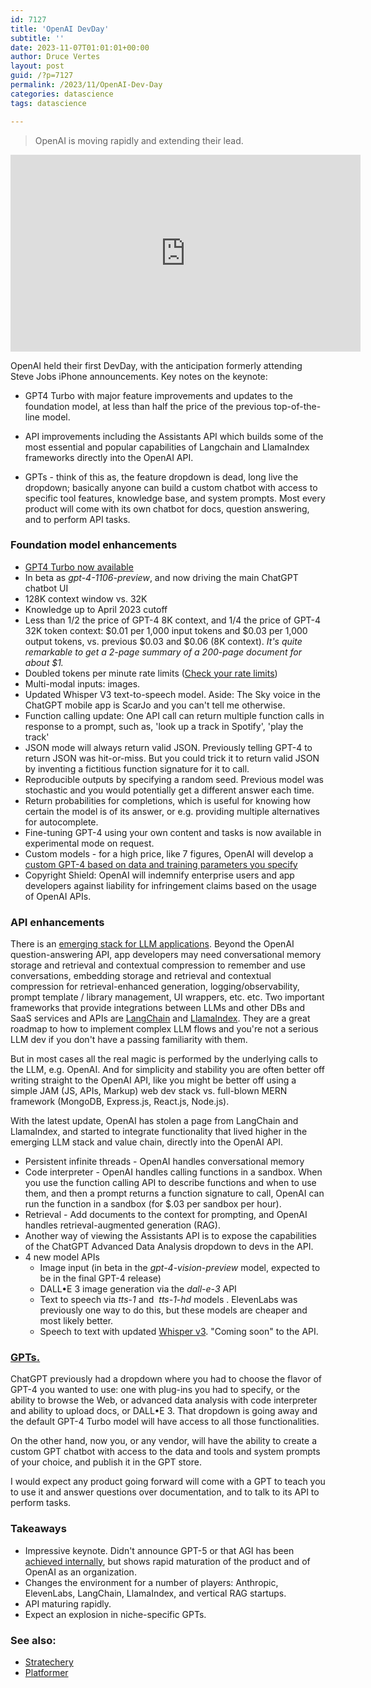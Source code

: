 ```yaml
---
id: 7127
title: 'OpenAI DevDay'
subtitle: ''
date: 2023-11-07T01:01:01+00:00
author: Druce Vertes
layout: post
guid: /?p=7127
permalink: /2023/11/OpenAI-Dev-Day
categories: datascience
tags: datascience

---
```


> OpenAI is moving rapidly and extending their lead.
<iframe width="560" height="315" src="https://www.youtube.com/embed/U9mJuUkhUzk?si=iKPA30LObMbOSpZ_" title="YouTube video player" frameborder="0" allow="accelerometer; autoplay; clipboard-write; encrypted-media; gyroscope; picture-in-picture; web-share" allowfullscreen></iframe>

<!--more-->

OpenAI held their first DevDay, with the anticipation formerly attending Steve Jobs iPhone announcements. Key notes on the keynote:

- GPT4 Turbo with major feature improvements and updates to the foundation model, at less than half the price of the previous top-of-the-line model.

- API improvements including the Assistants API which builds some of the most essential and popular capabilities of Langchain and LlamaIndex frameworks directly into the OpenAI API.

- GPTs - think of this as, the feature dropdown is dead, long live the dropdown; basically anyone can build a custom chatbot with access to specific tool features, knowledge base, and system prompts. Most every product will come with its own chatbot for docs, question answering, and to perform API tasks.


### Foundation model enhancements
- [GPT4 Turbo now available](https://openai.com/blog/new-models-and-developer-products-announced-at-devday)
- In beta as *gpt-4-1106-preview*, and now driving the main ChatGPT chatbot UI
- 128K context window vs. 32K
- Knowledge up to April 2023 cutoff
- Less than 1/2 the price of GPT-4 8K context, and 1/4 the price of GPT-4 32K token context: $0.01 per 1,000 input tokens and $0.03 per 1,000 output tokens, vs. previous $0.03 and $0.06 (8K context). *It's quite remarkable to get a 2-page summary of a 200-page document for about $1.*
- Doubled tokens per minute rate limits ([Check your rate limits](https://platform.openai.com/account/limits))
- Multi-modal inputs: images. 
- Updated Whisper V3 text-to-speech model. Aside: The Sky voice in the ChatGPT mobile app is ScarJo and you can't tell me otherwise.
- Function calling update: One API call can return multiple function calls in response to a prompt, such as, 'look up a track in Spotify', 'play the track'
- JSON mode will always return valid JSON. Previously telling GPT-4 to return JSON was hit-or-miss. But you could trick it to return valid JSON by inventing a fictitious function signature for it to call.
- Reproducible outputs by specifying a random seed. Previous model was stochastic and you would potentially get a different answer each time.
- Return probabilities for completions, which is useful for knowing how certain the model is of its answer, or e.g. providing multiple alternatives for autocomplete.
- Fine-tuning GPT-4 using your own content and tasks is now available in experimental mode on request.
- Custom models - for a high price, like 7 figures, OpenAI will develop a [custom GPT-4 based on data and training parameters you specify](https://openai.com/form/custom-models)
- Copyright Shield: OpenAI will indemnify enterprise users and app developers against liability for infringement claims based on the usage of OpenAI APIs.

### API enhancements

There is an [emerging stack for LLM applications](https://a16z.com/emerging-architectures-for-llm-applications/). Beyond the OpenAI question-answering API, app developers may need conversational memory storage and retrieval and contextual compression to remember and use conversations, embedding storage and retrieval and contextual compression for retrieval-enhanced generation, logging/observability, prompt template / library management, UI wrappers, etc. etc. Two important frameworks that provide integrations between LLMs and other DBs and SaaS services and APIs are [LangChain](https://python.langchain.com/docs/get_started/introduction) and [LlamaIndex](https://docs.llamaindex.ai/en/stable/). They are a great roadmap to how to implement complex LLM flows and you're not a serious LLM dev if you don't have a passing familiarity with them. 
  
  But in most cases all the real magic is performed by the underlying calls to the LLM, e.g. OpenAI. And for simplicity and stability you are often better off writing straight to the OpenAI API, like you might be better off using a simple JAM (JS, APIs, Markup) web dev stack vs. full-blown MERN framework (MongoDB, Express.js, React.js, Node.js).
  
  With the latest update, OpenAI has stolen a page from LangChain and LlamaIndex, and started to integrate functionality that lived higher in the emerging LLM stack and value chain, directly into the OpenAI API.
  
- Persistent infinite threads - OpenAI handles conversational memory
- Code interpreter - OpenAI handles calling functions in a sandbox. When you use the function calling API to describe functions and when to use them, and then a prompt returns a function signature to call, OpenAI can  run the function in a sandbox (for $.03 per sandbox per hour). 
- Retrieval - Add documents to the context for prompting, and OpenAI handles retrieval-augmented generation (RAG). 
- Another way of viewing the Assistants API is to expose the capabilities  of the ChatGPT Advanced Data Analysis dropdown to devs in the API.
- 4 new model APIs
	- Image input (in beta in the *gpt-4-vision-preview* model, expected to be in the final GPT-4 release)
	- DALL•E 3 image generation via the *dall-e-3* API
	- Text to speech via *tts-1* and  *tts-1-hd* models . ElevenLabs was previously one way to do this, but these models are cheaper and most likely better.
    - Speech to text with updated [Whisper v3](https://github.com/openai/whisper). "Coming soon" to the API.


### [GPTs.](https://openai.com/blog/introducing-gpts) 

ChatGPT previously had a dropdown where you had to choose the flavor of GPT-4 you wanted to use: one with plug-ins you had to specify, or the ability to browse the Web, or advanced data analysis with code interpreter and ability to upload docs, or DALL•E 3. That dropdown is going away and the default GPT-4 Turbo model will have access to all those functionalities.
  
On the other hand, now you, or any vendor, will have the ability to create a custom GPT chatbot with access to the data and tools and system prompts of your choice, and publish it in the GPT store.

I would expect any product going forward will come with a GPT to teach you to use it and answer questions over documentation, and to talk to its API to perform tasks.

### Takeaways

- Impressive keynote. Didn't announce GPT-5 or that AGI has been [achieved internally](https://www.independent.co.uk/tech/chatgpt-ai-agi-sam-altman-openai-b2419449.html), but shows rapid maturation of the product and of OpenAI as an organization.
- Changes the environment for a number of players: Anthropic, ElevenLabs, LangChain, LlamaIndex, and vertical RAG startups.
- API maturing rapidly.
- Expect an explosion in niche-specific GPTs.

### See also:
- [Stratechery](https://www.platformer.news/p/how-openai-is-building-a-path-toward)
- [Platformer](https://stratechery.com/2023/the-openai-keynote/)
